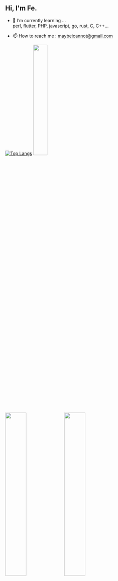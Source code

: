 ## Hi, I'm Fe.

<!--
**FeHeap/FeHeap** is a ✨ _special_ ✨ repository because its `README.md` (this file) appears on your GitHub profile.

Here are some ideas to get you started:
-->
<!-- - 🔭 I’m currently working on ... -->
- 🌱 I’m currently learning ...<br>
     perl, flutter, PHP, javascript, go, rust, C, C++...
<!-- - 👯 I’m looking to collaborate on ...
- 🤔 I’m looking for help with ...
- 💬 Ask me about ... -->
- 📫 How to reach me : maybeicannot@gmail.com
<!-- - 😄 Pronouns: Fe
- ⚡ Fun fact: N -->

[![Top Langs](https://github-readme-stats.vercel.app/api/top-langs/?username=FeHeap&layout=compact)](https://github.com/anuraghazra/github-readme-stats)
<img src="https://walfiegif.files.wordpress.com/2020/11/out-transparent-28.gif" width="30%">
<br>
<img src="https://github-profile-summary-cards.vercel.app/api/cards/repos-per-language?username=FeHeap&theme=github_dark" width="36.5%">
<img src="https://github-profile-summary-cards.vercel.app/api/cards/most-commit-language?username=FeHeap&theme=github_dark" width="36.5%">
